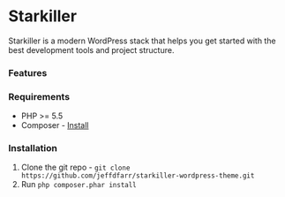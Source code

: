 # Starkiller

Starkiller is a modern WordPress stack that helps you get started with the best development tools and project structure.


### Features

### Requirements

* PHP >= 5.5
* Composer - [Install](https://getcomposer.org/doc/00-intro.md#installation-linux-unix-osx)

### Installation

1. Clone the git repo - `git clone https://github.com/jeffdfarr/starkiller-wordpress-theme.git`
2. Run `php composer.phar install`

